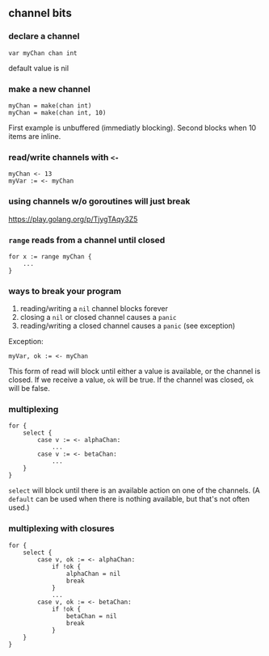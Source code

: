 ## channel bits

### declare a channel

    var myChan chan int

default value is nil

### make a new channel

    myChan = make(chan int)
    myChan = make(chan int, 10)

First example is unbuffered (immediatly blocking). Second blocks when 10 items are inline.

### read/write channels with `<-`

    myChan <- 13
    myVar := <- myChan


### using channels w/o goroutines will just break

https://play.golang.org/p/TjygTAqy3Z5


### `range` reads from a channel until closed

    for x := range myChan {
        ...
    }

### ways to break your program

1. reading/writing a `nil` channel blocks forever
2. closing a `nil` or closed channel causes a `panic`
3. reading/writing a closed channel causes a `panic` (see exception)

Exception:

    myVar, ok := <- myChan

This form of read will block until either a value is available, or the channel is closed. If we receive a value, `ok` will be true. If the channel was closed, `ok` will be false.

### multiplexing

    for {
        select {
            case v := <- alphaChan:
                ...
            case v := <- betaChan:
                ...
        }
    }

`select` will block until there is an available action on one of the channels. (A `default` can be used when there is nothing available, but that's not often used.)

### multiplexing with closures

    for {
        select {
            case v, ok := <- alphaChan:
                if !ok {
                    alphaChan = nil
                    break
                }
                ...
            case v, ok := <- betaChan:
                if !ok {
                    betaChan = nil
                    break
                }
        }
    }